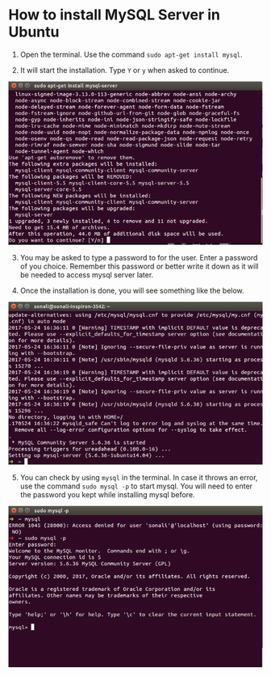 # How to install MySQL Server in Ubuntu

1. Open the terminal. Use the command `sudo apt-get install mysql`.

2. It will start the installation. Type `Y` or `y` when asked to continue.

![](/img/mysql1.png)


3. You may be asked to type a password to for the user. Enter a password of you choice. Remember this password or better write it down as it will be needed to access mysql server later.

4. Once the installation is done, you will see something like the below.

![](/img/mysql2.png)


5. You can check by using `mysql` in the terminal. In case it throws an error, use the command `sudo mysql -p` to start mysql. You will need to enter the password you kept while installing mysql before.

![](/img/mysql5.png)